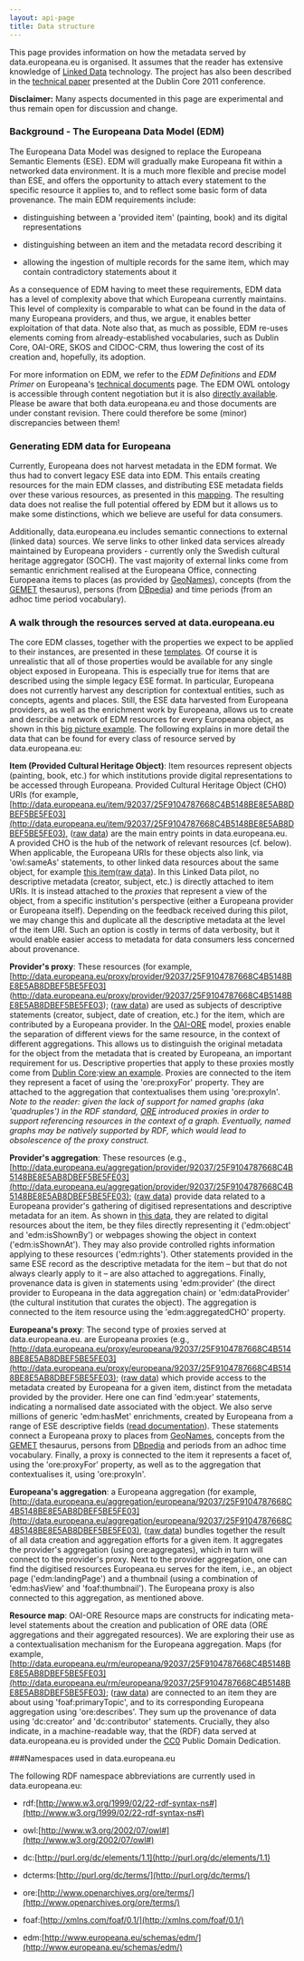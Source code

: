 ```yaml
---
layout: api-page
title: Data structure
---
```


This page provides information on how the metadata served by data.europeana.eu is organised. It assumes that the reader has extensive knowledge of [Linked Data](http://linkeddata.org/) technology. The project has also been described in the [technical paper](http://dcevents.dublincore.org/index.php/IntConf/dc-2011/paper/view/55) presented at the Dublin Core 2011 conference.

**Disclaimer:** Many aspects documented in this page are experimental and thus remain open for discussion and change. 

### Background - The Europeana Data Model (EDM)

The Europeana Data Model was designed to replace the Europeana Semantic Elements (ESE). EDM will gradually make Europeana fit within a networked data environment. It is a much more flexible and precise model than ESE, and offers the opportunity to attach every statement to the specific resource it applies to, and to reflect some basic form of data provenance. The main EDM requirements include:

* distinguishing between a &#39;provided item&#39; (painting, book) and its digital representations
	
* distinguishing between an item and the metadata record describing it

* allowing the ingestion of multiple records for the same item, which may contain contradictory statements about it

As a consequence of EDM having to meet these requirements, EDM data has a level of complexity above that which Europeana currently maintains. This level of complexity is comparable to what can be found in the data of many Europeana providers, and thus, we argue, it enables better exploitation of that data. Note also that, as much as possible, EDM re-uses elements coming from already-established vocabularies, such as Dublin Core, OAI-ORE, SKOS and CIDOC-CRM, thus lowering the cost of its creation and, hopefully, its adoption.</p>

For more information on EDM, we refer to the *EDM Definitions* and *EDM Primer* on Europeana&#39;s [technical documents](http://pro.europeana.eu/edm-documentation) page. The EDM OWL ontology is accessible through content negotiation but it is also [directly available](https://github.com/europeana/corelib/blob/master/corelib-solr-definitions/src/main/resources/eu/rdf/edm.owl). Please be aware that both data.europeana.eu and those documents are under constant revision. There could therefore be some (minor) discrepancies between them!

### Generating EDM data for Europeana

Currently, Europeana does not harvest metadata in the EDM format. We thus had to convert legacy ESE data into EDM. This entails creating resources for the main EDM classes, and distributing ESE metadata fields over these various resources, as presented in this [mapping](http://europeanalabs.eu/wiki/EDMPrototypingTask15). The resulting data does not realise the full potential offered by EDM but it allows us to make some distinctions, which we believe are useful for data consumers.

Additionally, data.europeana.eu includes semantic connections to external (linked data) sources. We serve links to other linked data services already maintained by Europeana providers - currently only the Swedish cultural heritage aggregator (SOCH). The vast majority of external links come from semantic enrichment realised at the Europeana Office, connecting Europeana items to places (as provided by [GeoNames](http://geonames.org)), concepts (from the [GEMET](http://www.eionet.europa.eu/gemet) thesaurus), persons (from [DBpedia](http://dbpedia.org)) and time periods (from an adhoc time period vocabulary).


### A walk through the resources served at data.europeana.eu
The core EDM classes, together with the properties we expect to be applied to their instances, are presented in these [templates](http://europeanalabs.eu/wiki/EDMObjectTemplatesEuropeana). Of course it is unrealistic that all of those properties would be available for any single object exposed in Europeana. This is especially true for items that are described using the simple legacy ESE format. In particular, Europeana does not currently harvest any description for contextual entities, such as concepts, agents and places. Still, the ESE data harvested from Europeana providers, as well as the enrichment work by Europeana, allows us to create and describe a network of EDM resources for every Europeana object, as shown in this [big picture example](http://www.few.vu.nl/~aisaac/edm/ese2edm_mapping.png). The following explains in more detail the data that can be found for every class of resource served by data.europeana.eu:

**Item (Provided Cultural Heritage Object)**: Item resources represent objects (painting, book, etc.) for which institutions provide digital representations to be accessed through Europeana. Provided Cultural Heritage Object (CHO) URIs (for example,  [http://data.europeana.eu/item/92037/25F9104787668C4B5148BE8E5AB8DBEF5BE5FE03](http://data.europeana.eu/item/92037/25F9104787668C4B5148BE8E5AB8DBEF5BE5FE03), ([raw data](http://www.w3.org/RDF/Validator/ARPServlet?URI=http%3A%2F%2Fdata.europeana.eu%2Fdata%2Fitem%2F92037%2F25F9104787668C4B5148BE8E5AB8DBEF5BE5FE03)) are the main entry points in data.europeana.eu. A provided CHO is the hub of the network of relevant resources (cf. below). When applicable, the Europeana URIs for these objects also link, via &#39;owl:sameAs&#39; statements, to other linked data resources about the same object, for example&nbsp;[this item](http://data.europeana.eu/item/91622/1BF8BC466E65367929379C83FC639F27961ACD18)([raw data](http://www.w3.org/RDF/Validator/ARPServlet?URI=http%3A%2F%2Fdata.europeana.eu%2Fdata%2Fitem%2F91622%2F1BF8BC466E65367929379C83FC639F27961ACD18)). In this Linked Data pilot, no descriptive metadata (creator, subject, etc.) is directly attached to item URIs. It is instead attached to the *proxies* that represent a view of the object, from a specific institution&#39;s perspective (either a Europeana provider or Europeana itself). Depending on the feedback received during this pilot, we may change this and duplicate all the descriptive metadata at the level of the item URI. Such an option is costly in terms of data verbosity, but it would enable easier access to metadata for data consumers less concerned about provenance.

**Provider&#39;s proxy**: These resources (for example, [http://data.europeana.eu/proxy/provider/92037/25F9104787668C4B5148BE8E5AB8DBEF5BE5FE03] (http://data.europeana.eu/proxy/provider/92037/25F9104787668C4B5148BE8E5AB8DBEF5BE5FE03); ([raw data](http://www.w3.org/RDF/Validator/ARPServlet?URI=http%3A%2F%2Fdata.europeana.eu%2Fdata%2Fproxy%2Fprovider%2F92037%2F25F9104787668C4B5148BE8E5AB8DBEF5BE5FE03)) are used as subjects of descriptive statements (creator, subject, date of creation, etc.) for the item, which are contributed by a Europeana provider. In the [OAI-ORE](http://www.openarchives.org/ore/) model, proxies enable the separation of different views for the same resource, in the context of different aggregations. This allows us to distinguish the original metadata for the object from the metadata that is created by Europeana, an important requirement for us. Descriptive properties that apply to these proxies mostly come from [Dublin Core](http://dublincore.org/):[view an example](http://data.europeana.eu/data/proxy/provider/92037/25F9104787668C4B5148BE8E5AB8DBEF5BE5FE03). Proxies are connected to the item they represent a facet of using the &#39;ore:proxyFor&#39; property. They are attached to the aggregation that contextualises them using &#39;ore:proxyIn&#39;. *Note to the reader: given the lack of support for named graphs (aka &#39;quadruples&#39;) in the RDF standard, [ORE](http://www.openarchives.org/ore/) introduced proxies in order to support referencing resources in the context of a graph. Eventually, named graphs may be natively supported by RDF, which would lead to obsolescence of the proxy construct.*


**Provider&#39;s aggregation**: These resources (e.g., [http://data.europeana.eu/aggregation/provider/92037/25F9104787668C4B5148BE8E5AB8DBEF5BE5FE03](http://data.europeana.eu/aggregation/provider/92037/25F9104787668C4B5148BE8E5AB8DBEF5BE5FE03); ([raw data](http://www.w3.org/RDF/Validator/ARPServlet?URI=http%3A%2F%2Fdata.europeana.eu%2Fdata%2Faggregation%2Fprovider%2F92037%2F25F9104787668C4B5148BE8E5AB8DBEF5BE5FE03)) provide data related to a Europeana provider&#39;s gathering of digitised representations and descriptive metadata for an item. As shown in [this data](http://data.europeana.eu/data/aggregation/provider/92037/25F9104787668C4B5148BE8E5AB8DBEF5BE5FE03), they are related to digital resources about the item, be they files directly representing it (&#39;edm:object&#39; and &#39;edm:isShownBy&#39;) or webpages showing the object in context (&#39;edm:isShownAt&#39;). They may also provide controlled rights information applying to these resources (&#39;edm:rights&#39;). Other statements provided in the same ESE record as the descriptive metadata for the item &ndash; but that do not always clearly apply to it &ndash; are also attached to aggregations. Finally, provenance data is given in statements using &#39;edm:provider&#39; (the direct provider to Europeana in the data aggregation chain) or &#39;edm:dataProvider&#39; (the cultural institution that curates the object). The aggregation is connected to the item resource using the &#39;edm:aggregatedCHO&#39; property.


**Europeana&#39;s proxy**: The second type of proxies served at data.europeana.eu. are Europeana proxies (e.g., [http://data.europeana.eu/proxy/europeana/92037/25F9104787668C4B5148BE8E5AB8DBEF5BE5FE03](http://data.europeana.eu/proxy/europeana/92037/25F9104787668C4B5148BE8E5AB8DBEF5BE5FE03); ([raw data](http://www.w3.org/RDF/Validator/ARPServlet?URI=http%3A%2F%2Fdata.europeana.eu%2Fdata%2Fproxy%2Feuropeana%2F92037%2F25F9104787668C4B5148BE8E5AB8DBEF5BE5FE03)) which provide access to the metadata created by Europeana for a given item, distinct from the metadata provided by the provider. Here one can find &#39;edm:year&#39; statements, indicating a normalised date associated with the object. We also serve millions of generic &#39;edm:hasMet&#39; enrichments, created by Europeana from a range of ESE descriptive fields ([read documentation](http://europeanalabs.eu/wiki/EDMPrototypingTask21#RelevantWorkdone:EuropeanaOffice)). These statements connect a Europeana proxy to places from [GeoNames](http://geonames.org/), concepts from the [GEMET](http://www.eionet.europa.eu/gemet) thesaurus, persons from [DBpedia](http://dbpedia.org) and periods from an adhoc time vocabulary. Finally, a proxy is connected to the item it represents a facet of, using the &#39;ore:proxyFor&#39; property, as well as to the aggregation</a> that contextualises it, using &#39;ore:proxyIn&#39;.

**Europeana&#39;s aggregation**: a Europeana aggregation (for example, [http://data.europeana.eu/aggregation/europeana/92037/25F9104787668C4B5148BE8E5AB8DBEF5BE5FE03](http://data.europeana.eu/aggregation/europeana/92037/25F9104787668C4B5148BE8E5AB8DBEF5BE5FE03), ([raw data](http://www.w3.org/RDF/Validator/ARPServlet?URI=http%3A%2F%2Fdata.europeana.eu%2Fdata%2Faggregation%2Feuropeana%2F92037%2F25F9104787668C4B5148BE8E5AB8DBEF5BE5FE03)) bundles together the result of all data creation and aggregation efforts for a given item. It aggregates the provider&#39;s aggregation (using ore:aggregates), which in turn will connect to the provider&#39;s proxy. Next to the provider aggregation, one can find the digitised resources Europeana.eu serves for the item, i.e., an object page (&#39;edm:landingPage&#39;) and a thumbnail (using a combination of &#39;edm:hasView&#39; and &#39;foaf:thumbnail&#39;). The Europeana proxy is also connected to this aggregation, as mentioned above.

**Resource map**: OAI-ORE Resource maps are constructs for indicating meta-level statements about the creation and publication of ORE data (ORE aggregations and their aggregated resources). We are exploring their use as a contextualisation mechanism for the Europeana aggregation. Maps (for example, [http://data.europeana.eu/rm/europeana/92037/25F9104787668C4B5148BE8E5AB8DBEF5BE5FE03](http://data.europeana.eu/rm/europeana/92037/25F9104787668C4B5148BE8E5AB8DBEF5BE5FE03); ([raw data](http://www.w3.org/RDF/Validator/ARPServlet?URI=http%3A%2F%2Fdata.europeana.eu%2Frm%2Feuropeana%2F92037%2F25F9104787668C4B5148BE8E5AB8DBEF5BE5FE03)) are connected to an item they are about using &#39;foaf:primaryTopic&#39;, and to its corresponding Europeana aggregation using &#39;ore:describes&#39;. They sum up the provenance of data using &#39;dc:creator&#39; and &#39;dc:contributor&#39; statements. Crucially, they also indicate, in a machine-readable way, that the (RDF) data served at data.europeana.eu is provided under the [CC0](http://creativecommons.org/publicdomain/zero/1.0/)&nbsp;Public Domain Dedication.

###Namespaces used in data.europeana.eu

The following RDF namespace abbreviations are currently used in data.europeana.eu:

* rdf:[http://www.w3.org/1999/02/22-rdf-syntax-ns#](http://www.w3.org/1999/02/22-rdf-syntax-ns#)

* owl:[http://www.w3.org/2002/07/owl#](http://www.w3.org/2002/07/owl#)
 
* dc:[http://purl.org/dc/elements/1.1](http://purl.org/dc/elements/1.1)
	
* dcterms:[http://purl.org/dc/terms/](http://purl.org/dc/terms/)

* ore:[http://www.openarchives.org/ore/terms/](http://www.openarchives.org/ore/terms/)
	
* foaf:[http://xmlns.com/foaf/0.1/](http://xmlns.com/foaf/0.1/)

* edm:[http://www.europeana.eu/schemas/edm/](http://www.europeana.eu/schemas/edm/)





